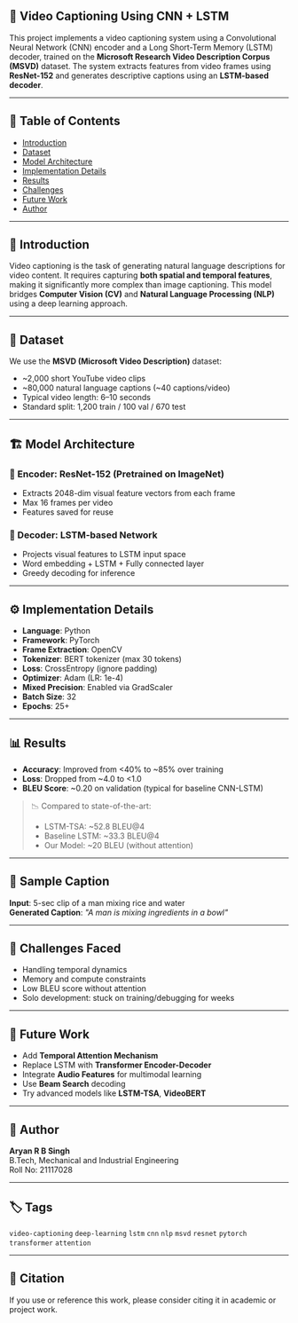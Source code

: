 ## 🎥 Video Captioning Using CNN + LSTM

This project implements a video captioning system using a Convolutional Neural Network (CNN) encoder and a Long Short-Term Memory (LSTM) decoder, trained on the **Microsoft Research Video Description Corpus (MSVD)** dataset. The system extracts features from video frames using **ResNet-152** and generates descriptive captions using an **LSTM-based decoder**.

---

## 📌 Table of Contents

- [Introduction](#introduction)
- [Dataset](#dataset)
- [Model Architecture](#model-architecture)
- [Implementation Details](#implementation-details)
- [Results](#results)
- [Challenges](#challenges)
- [Future Work](#future-work)
- [Author](#author)

---

## 🧠 Introduction

Video captioning is the task of generating natural language descriptions for video content. It requires capturing **both spatial and temporal features**, making it significantly more complex than image captioning. This model bridges **Computer Vision (CV)** and **Natural Language Processing (NLP)** using a deep learning approach.

---

## 📂 Dataset

We use the **MSVD (Microsoft Video Description)** dataset:
- ~2,000 short YouTube video clips
- ~80,000 natural language captions (~40 captions/video)
- Typical video length: 6–10 seconds
- Standard split: 1,200 train / 100 val / 670 test

---

## 🏗️ Model Architecture

### 🔹 Encoder: ResNet-152 (Pretrained on ImageNet)
- Extracts 2048-dim visual feature vectors from each frame
- Max 16 frames per video
- Features saved for reuse

### 🔸 Decoder: LSTM-based Network
- Projects visual features to LSTM input space
- Word embedding + LSTM + Fully connected layer
- Greedy decoding for inference

---

## ⚙️ Implementation Details

- **Language**: Python
- **Framework**: PyTorch
- **Frame Extraction**: OpenCV
- **Tokenizer**: BERT tokenizer (max 30 tokens)
- **Loss**: CrossEntropy (ignore padding)
- **Optimizer**: Adam (LR: 1e-4)
- **Mixed Precision**: Enabled via GradScaler
- **Batch Size**: 32
- **Epochs**: 25+

---

## 📊 Results

- **Accuracy**: Improved from <40% to ~85% over training
- **Loss**: Dropped from ~4.0 to <1.0
- **BLEU Score**: ~0.20 on validation (typical for baseline CNN-LSTM)

> 📉 Compared to state-of-the-art:
> - LSTM-TSA: ~52.8 BLEU@4
> - Baseline LSTM: ~33.3 BLEU@4
> - Our Model: ~20 BLEU (without attention)

---

## 🧪 Sample Caption

**Input**: 5-sec clip of a man mixing rice and water  
**Generated Caption**: *"A man is mixing ingredients in a bowl"*

---

## 🚧 Challenges Faced

- Handling temporal dynamics
- Memory and compute constraints
- Low BLEU score without attention
- Solo development: stuck on training/debugging for weeks

---

## 🔮 Future Work

- Add **Temporal Attention Mechanism**
- Replace LSTM with **Transformer Encoder-Decoder**
- Integrate **Audio Features** for multimodal learning
- Use **Beam Search** decoding
- Try advanced models like **LSTM-TSA**, **VideoBERT**

---

## 👤 Author

**Aryan R B Singh**  
B.Tech, Mechanical and Industrial Engineering  
Roll No: 21117028

---

## 🏷️ Tags
`video-captioning` `deep-learning` `lstm` `cnn` `nlp` `msvd` `resnet` `pytorch` `transformer` `attention`

---

## 📌 Citation

If you use or reference this work, please consider citing it in academic or project work.

